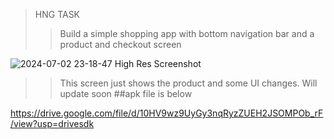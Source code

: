 >HNG TASK
>>Build a simple shopping app with bottom navigation bar and a product and checkout screen

![2024-07-02 23-18-47 High Res Screenshot](https://github.com/J0HJOH/HNG-task-1/assets/111978610/be30256d-2940-400f-b2bb-2dfc117a5af9)

>>This screen just shows the product and some UI changes. Will update soon
##apk file is below

https://drive.google.com/file/d/10HV9wz9UyGy3nqRyzZUEH2JSOMPOb_rF/view?usp=drivesdk
